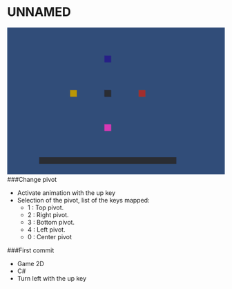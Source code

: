 # UNNAMED
![preview](preview.gif)
###Change pivot
* Activate animation with the up key
* Selection of the pivot, list of the keys mapped:
	- 1 : Top pivot.
	- 2 : Right pivot.
	- 3 : Bottom pivot.
	- 4 : Left pivot.
	- 0 : Center pivot

###First commit
* Game 2D
* C#
* Turn left with the up key
